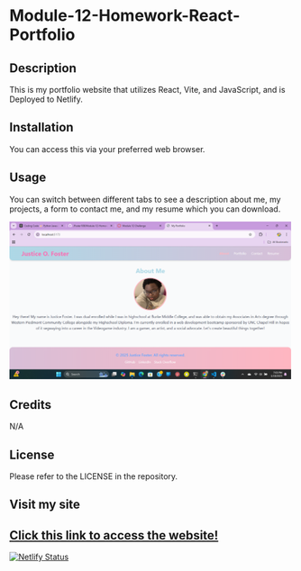 # Module-12-Homework-React-Portfolio

## Description

This is my portfolio website that utilizes React, Vite, and JavaScript, and is Deployed to Netlify. 

## Installation

You can access this via your preferred web browser.

## Usage

You can switch between different tabs to see a description about me, my projects, a form to contact me, and my resume which you can download.

<img src="./public/portfolio-site.png" alt="App Screenshot" width="500">

## Credits

N/A

## License

Please refer to the LICENSE in the repository.

## Visit my site

[Click this link to access the website!](https://justicefosterportfolio.netlify.app/)
---
[![Netlify Status](https://api.netlify.com/api/v1/badges/9fd2f73a-ccb4-410a-9a06-aaf7d80e59f8/deploy-status)](https://app.netlify.com/sites/theejusticefoster/deploys)